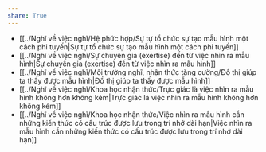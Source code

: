 ```yaml
---
share: True
---
```

- [[../Nghĩ về việc nghĩ/Hệ phức hợp/Sự tự tổ chức sự tạo mẫu hình một cách phi tuyến|Sự tự tổ chức sự tạo mẫu hình một cách phi tuyến]]
- [[../Nghĩ về việc nghĩ/Sự chuyên gia (exertise) đến từ việc nhìn ra mẫu hình|Sự chuyên gia (exertise) đến từ việc nhìn ra mẫu hình]]
- [[../Nghĩ về việc nghĩ/Môi trường nghĩ, nhận thức tăng cường/Đồ thị giúp ta thấy được mẫu hình|Đồ thị giúp ta thấy được mẫu hình]]
- [[../Nghĩ về việc nghĩ/Khoa học nhận thức/Trực giác là việc nhìn ra mẫu hình không hơn không kém|Trực giác là việc nhìn ra mẫu hình không hơn không kém]]
- [[../Nghĩ về việc nghĩ/Khoa học nhận thức/Việc nhìn ra mẫu hình cần những kiến thức có cấu trúc được lưu trong trí nhớ dài hạn|Việc nhìn ra mẫu hình cần những kiến thức có cấu trúc được lưu trong trí nhớ dài hạn]]
